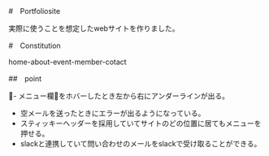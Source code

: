 #　Portfoliosite

実際に使うことを想定したwebサイトを作りました。

#　Constitution

home-about-event-member-cotact


##　point



- メニュー欄をホバーしたとき左から右にアンダーラインが出る。
- 空メールを送ったときにエラーが出るようになっている。
- スティッキーヘッダーを採用していてサイトのどの位置に居てもメニューを押せる。
- slackと連携していて問い合わせのメールをslackで受け取ることができる。